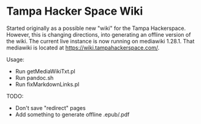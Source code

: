 # Tampa Hacker Space Wiki
Started originally as a possible new "wiki" for the Tampa Hackerspace. However, this is changing directions, into generating an offline version of the wiki. The current live instance is now running on mediawiki 1.28.1. That mediawiki is located at https://wiki.tampahackerspace.com/.

Usage:
  - Run getMediaWikiTxt.pl
  - Run pandoc.sh
  - Run fixMarkdownLinks.pl

TODO:
  - Don't save "redirect" pages
  - Add something to generate offline .epub/.pdf
